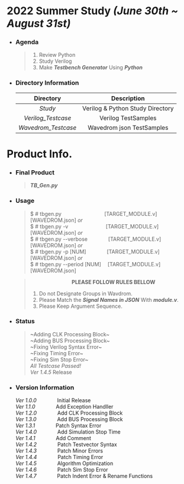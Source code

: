 # 2022 Summer Study  *(June 30th ~ August 31st)*
+ ### Agenda
    >1. Review Python
    >2. Study Verilog
    >3. Make __*Testbench Generator*__ Using __*Python*__  
+ ### Directory Information

    |Directory|Description|  
    |:---:|:--------:|  
    |*Study*|Verilog & Python Study Directory |  
    |*Verilog_Testcase*| Verilog TestSamples |
    |*Wavedrom_Testcase*| Wavedrom json TestSamples |  

# Product Info.
+ ### Final Product
    >__*TB_Gen.py*__ 

+ ### Usage  
    >$ # tbgen.py         [TARGET_MODULE.v] [WAVEDROM.json]  *or*  
    >$ # tbgen.py -v        [TARGET_MODULE.v] [WAVEDROM.json]  *or*  
    >$ # tbgen.py --verbose    [TARGET_MODULE.v] [WAVEDROM.json]  *or*  
    >$ # tbgen.py -p [NUM]    [TARGET_MODULE.v] [WAVEDROM.json]  *or*  
    >$ # tbgen.py --period [NUM]  [TARGET_MODULE.v] [WAVEDROM.json]  

    >        __PLEASE FOLLOW RULES BELLOW__
    > 1. Do not Designate Groups in Wavdrom.  
    > 2. Please Match the __*Signal Names in JSON*__ With __*module.v*__.    
    > 3. Please Keep Argument Sequence.  

+ ### Status
    > ~Adding CLK Processing Block~  
    > ~Adding BUS Processing Block~  
    > ~Fixing Verilog Syntax Error~  
    > ~Fixing Timing Error~  
    > ~Fixing Sim Stop Error~  
    >_All Testcase Passed!_  
    > *Ver 1.4.5* Release  
+ ### Version Information
    *Ver 1.0.0*    Initial Release  
    *Ver 1.1.0*    Add Exception Handller    
    *Ver 1.2.0*    Add CLK Processing Block  
    *Ver 1.3.0*    Add BUS Processing Block  
    *Ver 1.3.1*    Patch Syntax Error  
    *Ver 1.4.0*    Add Simulation Stop Time  
    *Ver 1.4.1*    Add Comment  
    *Ver 1.4.2*    Patch Testvector Syntax  
    *Ver 1.4.3*    Patch Minor Errors  
    *Ver 1.4.4*    Patch Timing Error  
    *Ver 1.4.5*    Algorithm Optimization  
    *Ver 1.4.6*    Patch Sim Stop Error  
    *Ver 1.4.7*    Patch Indent Error & Rename Functions

